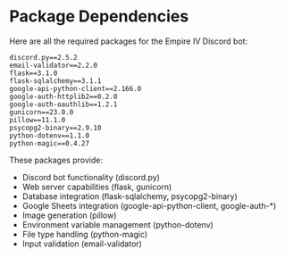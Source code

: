 # Package Dependencies

Here are all the required packages for the Empire IV Discord bot:

```
discord.py==2.5.2
email-validator==2.2.0
flask==3.1.0
flask-sqlalchemy==3.1.1
google-api-python-client==2.166.0
google-auth-httplib2==0.2.0
google-auth-oauthlib==1.2.1
gunicorn==23.0.0
pillow==11.1.0
psycopg2-binary==2.9.10
python-dotenv==1.1.0
python-magic==0.4.27
```

These packages provide:
- Discord bot functionality (discord.py)
- Web server capabilities (flask, gunicorn)
- Database integration (flask-sqlalchemy, psycopg2-binary)
- Google Sheets integration (google-api-python-client, google-auth-*)
- Image generation (pillow)
- Environment variable management (python-dotenv)
- File type handling (python-magic)
- Input validation (email-validator)